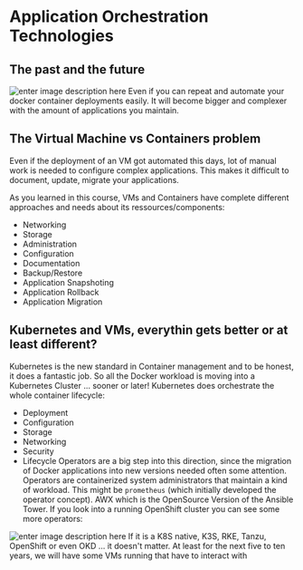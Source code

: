 # Application Orchestration Technologies

## The past and the future

![enter image description here](https://github.com/joe-speedboat/workshop.docker/raw/main/images/evol.png)
Even if you can repeat and automate your docker container deployments easily. 
It will become bigger and complexer with the amount of applications you maintain.

## The Virtual Machine vs Containers problem
Even if the deployment of an VM got automated this days, lot of manual work is needed to configure complex applications.
This makes it difficult to document, update, migrate your applications.

As you learned in this course, VMs and Containers have complete different approaches and needs about its ressources/components:
- Networking
- Storage
- Administration
- Configuration
- Documentation
- Backup/Restore
- Application Snapshoting
- Application Rollback
- Application Migration

## Kubernetes and VMs, everythin gets better or at least different?
Kubernetes is the new standard in Container management and to be honest, it does a fantastic job.
So all the Docker workload is moving into a Kubernetes Cluster ... sooner or later!
Kubernetes does orchestrate the whole container lifecycle:
- Deployment
- Configuration
- Storage
- Networking
- Security
- Lifecycle
Operators are a big step into this direction, since the migration of Docker applications into new versions needed often some attention. Operators are containerized system administrators that maintain a kind of workload.
This might be `prometheus` (which initially developed the operator concept).
AWX which is the OpenSource Version of the Ansible Tower.
If you look into a running OpenShift cluster you can see some more operators:



![enter image description here](https://raw.githubusercontent.com/joe-speedboat/workshop.docker/main/images/components-of-kubernetes.svg)
If it is a K8S native, K3S, RKE, Tanzu, OpenShift or even OKD ... it doesn't matter.
At least for the next five to ten years, we will have some VMs running that have to interact with 
<!--stackedit_data:
eyJoaXN0b3J5IjpbLTc5Njc5NDYyM119
-->